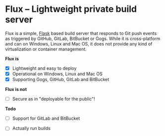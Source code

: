 # Flux &ndash; Lightweight private build server

Flux is a simple, [Flask] based build server that responds to Git
push events as triggered by GitHub, GitLab, BitBucket or Gogs.
While it is cross-platform and can on Windows, Linux and Mac OS,
it does not provide any kind of virtualization or container
management.

__Flux is__

* [x] Lightweight and easy to deploy
* [x] Operational on Windows, Linux and Mac OS
* [x] Supporting Gogs, GitHub, GitLab and BitBucket

__Flux is not__

* [ ] Secure as in "deployable for the public"!

__Todo__

* [ ] Support for GitLab and BitBucket
* [ ] Actually run builds

  [Flask]: http://flask.pocoo.org/
